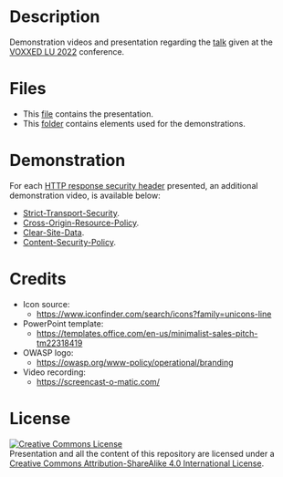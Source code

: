 # Description

Demonstration videos and presentation regarding the [talk](https://cfp-voxxed-lux.yajug.org/2022/talk/MUZ-4151/Transformez_votre_navigateur_en_piege_a_pirate_avec_les_en-tetes_de_securite_HTTP.) given at the [VOXXED LU 2022](https://luxembourg.voxxeddays.com/en/) conference.

# Files

* This [file](presentation.pptx) contains the presentation.
* This [folder](archive) contains elements used for the demonstrations.

# Demonstration

For each [HTTP response security header](https://owasp.org/www-project-secure-headers/) presented, an additional demonstration video, is available below:

* [Strict-Transport-Security](DemoSTS.mp4).
* [Cross-Origin-Resource-Policy](DemoCORP.mp4).
* [Clear-Site-Data](DemoCSD.mp4).
* [Content-Security-Policy](DemoCSP.mp4).

# Credits

* Icon source:
  * <https://www.iconfinder.com/search/icons?family=unicons-line>
* PowerPoint template:
  * <https://templates.office.com/en-us/minimalist-sales-pitch-tm22318419>
* OWASP logo:
  * <https://owasp.org/www-policy/operational/branding>
* Video recording:
  * <https://screencast-o-matic.com/>

# License

<a rel="license" href="http://creativecommons.org/licenses/by-sa/4.0/"><img alt="Creative Commons License" style="border-width:0" src="https://i.creativecommons.org/l/by-sa/4.0/88x31.png" /></a><br />Presentation and all the content of this repository are licensed under a <a rel="license" href="http://creativecommons.org/licenses/by-sa/4.0/">Creative Commons Attribution-ShareAlike 4.0 International License</a>.
